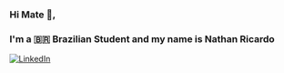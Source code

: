 ### Hi Mate 🤙, 
### I'm a 🇧🇷 Brazilian Student and my name is Nathan Ricardo
[![LinkedIn](https://img.shields.io/badge/LinkedIn-0077B5?style=for-the-badge&logo=linkedin&logoColor=white)](https://www.linkedin.com/in/nathanricardo-rs/)
